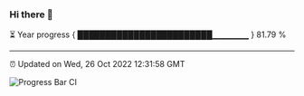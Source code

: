 ### Hi there 👋

⏳ Year progress { ████████████████████████▁▁▁▁▁▁ } 81.79 %

---

⏰ Updated on Wed, 26 Oct 2022 12:31:58 GMT

![Progress Bar CI](https://github.com/liununu/liununu/workflows/Progress%20Bar%20CI/badge.svg)
